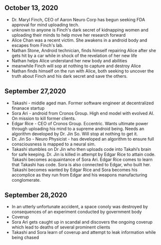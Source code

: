 ## October 13, 2020
- Dr. Maryl Finch, CEO of Aaron Neuro Corp has begun seeking FDA approval for mind uploading tech.
- unknown to anyone is Finch's dark secret of kidnapping women and uploading their minds to help move her research forward
- Alice Chan was a recent victim. She awakens in a android body and escapes from Finch's lab.
- Nathan Stone, Android technician, finds himself repairing Alice after she gets hit by a car while in shock of the revelation of her new life
- Nathan helps Alice understand her new body and abilities
- meanwhile Finch will sop at nothing to capture and destroy Alice
- Nathan finds himself on the run with Alice, both seeking to uncover the truth about Finch and his dark secret and save the others.

## September 27,2020
- Takashi - middle aged man. Former software engineer at decentralized finanace startup
- Sora Ari - android from Cronos Group. High end model with evolved AI. On mission to kill former clients.
- Edgar Rice - CEO of Cronos Group. Eccentric. Wants ultimate power through uploading his mind to a supreme android being. Needs an algorithm developed by Dr. Jin So. Will stop at nothing to get it.
- Dr. Jin So - Neuro Physicist - has developed an algorithm to ensure full consciousness is mapped to a neural sim.
- Takashi stumbles on Dr Jin who then uploads code into Takahi’s brain for safe keeping. Dr. Jin is killed in attempt by Edgar Rice to attain code. Takashi becomes acquaintance of Sora Ari. Edgar Rice comes to learn that Takashi has code.  Sora is also connected to Edgar, who built her. Takashi becomes wanted by Edgar Rice and Sora becomes his accomplice as they run from Edgar and his weapons manufacturing conglomerate.

## September 28,2020
- In an utterly unfortunate accident, a space conoly was destroyed by consequences of an experiment conducted by government body
- Coverup
- Sora Ari gets caught up in scandal and discovers the ongoing coverup which lead to deaths of several prominent clients
- Takashi and Sora learn of coverup and attempt to leak information while being chased
